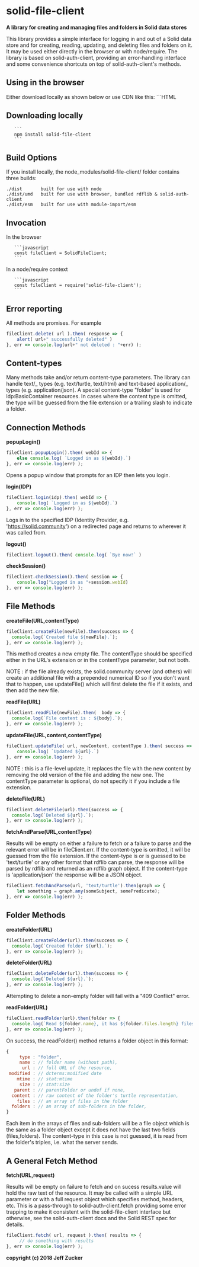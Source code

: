 # solid-file-client

**A library for creating and managing files and folders in Solid data stores**

This library provides a simple interface for logging in and out of a
Solid data store and for creating, reading, updating, and deleting
files and folders on it. It may be used either directly in the browser or
with node/require. The library is based on solid-auth-client, providing
an error-handling interface and some convenience shortcuts on
top of solid-auth-client's methods.

## Using in the browser

Either download locally as shown below or use CDN like this:
       ```HTML
       <script src="https://cdn.jsdelivr.net/npm/solid-file-client@0.2.0/dist/umd/solid-file-client.bundle.js"></script>
   
## Downloading locally
       ```
       npm install solid-file-client
       ```
## Build Options

If you install locally, the node_modules/solid-file-client/ folder contains three builds:

    ./dist       built for use with node
    ./dist/umd   built for use with browser, bundled rdflib & solid-auth-client
    ./dist/esm   built for use with module-import/esm

## Invocation

In the browser

       ```javascript
       const fileClient = SolidFileClient;
       ```

In a node/require context

       ```javascript
       const fileClient = require('solid-file-client');
       ```

## Error reporting

All methods are promises. For example
```javascript
fileClient.delete( url ).then( response => {
    alert( url+" successfully deleted" )
}, err => console.log(url+" not deleted : "+err) );
```

## Content-types

Many methods take and/or return content-type parameters. The library can
handle text/_ types (e.g. text/turtle, text/html) and text-based application/_ types (e.g. application/json). A special content-type "folder" is
used for ldp:BasicContainer resources. In cases where the content type is
omitted, the type will be guessed from the file extension or a trailing
slash to indicate a folder.

## Connection Methods

**popupLogin()**

```javascript
fileClient.popupLogin().then( webId => {
    else console.log( `Logged in as ${webId}.`)
}, err => console.log(err) );
```

Opens a popup window that prompts for an IDP then lets you login.

**login(**IDP**)**<br>

```javascript
fileClient.login(idp).then( webId => {
    console.log( `Logged in as ${webId}.`)
}, err => console.log(err) );
```

Logs in to the specified IDP (Identity Provider, e.g. 'https://solid.community') on a redirected page and returns to wherever it was called from.

**logout()**

```javascript
fileClient.logout().then( console.log( `Bye now!` )
```

**checkSession()**

```javascript
fileClient.checkSession().then( session => {
    console.log("Logged in as "+session.webId)
}, err => console.log(err) );
```

## File Methods

**createFile(**URL,contentType**)**

```javascript
fileClient.createFile(newFile).then(success => {
  console.log(`Created file ${newFile}.`);
}, err => console.log(err) );

```

This method creates a new empty file.
The contentType should be specified either in the URL's extension or in
the contentType parameter, but not both.

NOTE : if the file already exists, the solid.community server (and others) will create an additional file with a prepended numerical ID so if you don't want that to happen, use updateFile() which will first delete the file if it exists, and then add the new file.

**readFile(**URL**)**

```javascript
fileClient.readFile(newFile).then(  body => {
  console.log(`File content is : ${body}.`);
}, err => console.log(err) );
```

**updateFile(**URL,content,contentType**)**

```javascript
fileClient.updateFile( url, newContent, contentType ).then( success => {
    console.log( `Updated ${url}.`)
}, err => console.log(err) );
```
NOTE : this is a file-level update, it replaces the file with the new content by removing the old version of the file and adding the new one.  The contentType parameter is optional, do not specify it if you include a file extension.

**deleteFile(**URL**)**

```javascript
fileClient.deleteFile(url).then(success => {
  console.log(`Deleted ${url}.`);
}, err => console.log(err) );
```

**fetchAndParse(**URL,contentType**)**

Results will be empty on either a failure to fetch or a failure to parse
and the relevant error will be in fileClient.err. If the content-type is
omitted, it will be guessed from the file extension. If the content-type
is or is guessed to be 'text/turtle' or any other format that rdflib can
parse, the response will be parsed by rdflib and returned as an rdflib
graph object. If the content-type is 'application/json' the response will
be a JSON object.

```javascript
fileClient.fetchAndParse(url, 'text/turtle').then(graph => {
    let something = graph.any(someSubject, somePredicate);
}, err => console.log(err) );
```

## Folder Methods

**createFolder(**URL**)**<br>

```javascript
fileClient.createFolder(url).then(success => {
  console.log(`Created folder ${url}.`);
}, err => console.log(err) );
```

**deleteFolder(**URL**)**

```javascript
fileClient.deleteFolder(url).then(success => {
  console.log(`Deleted ${url}.`);
}, err => console.log(err) );
```

Attempting to delete a non-empty folder will fail with a "409 Conflict"
error.

**readFolder(**URL**)**

```javascript
fileClient.readFolder(url).then(folder => {
  console.log(`Read ${folder.name}, it has ${folder.files.length} files.`);
}, err => console.log(err) );
```

On success, the readFolder() method returns a folder object in this format:

```javascript
{
     type : "folder",
     name : // folder name (without path),
      url : // full URL of the resource,
 modified : // dcterms:modified date
    mtime : // stat:mtime
     size : // stat:size
   parent : // parentFolder or undef if none,
  content : // raw content of the folder's turtle representation,
    files : // an array of files in the folder
  folders : // an array of sub-folders in the folder,
}
```

Each item in the arrays of files and sub-folders will be a file object
which is the same as a folder object except it does not have the
last two fields (files,folders). The content-type in this
case is not guessed, it is read from the folder's triples, i.e. what the
server sends.

## A General Fetch Method

**fetch(**URL,request**)**

Results will be empty on failure to fetch and on sucess results.value will
hold the raw text of the resource. It may be called with a simple URL
parameter or with a full request object which specifies method, headers, etc.
This is a pass-through to solid-auth-client.fetch providing some error
trapping to make it consistent with the solid-file-client interface but
otherwise, see the solid-auth-client docs and the Solid REST spec for
details.

```javascript
fileClient.fetch( url, request ).then( results => {
     // do something with results
}, err => console.log(err) );
```

**copyright (c) 2018 Jeff Zucker**
